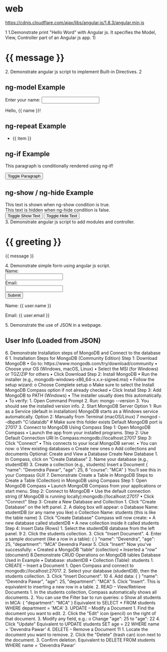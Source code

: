 # web

https://cdnjs.cloudflare.com/ajax/libs/angular.js/1.8.3/angular.min.js

1 
1.Demonstrate print "Hello Word" with Angular js. It specifies the Model, View, Controller part of 
an Angular js app. 
1) 
<!DOCTYPE html> 
<html ng-app="helloApp"> 
<head> 
<meta charset="utf-8"> 
<title>Hello World AngularJS</title> 
<script src="https://ajax.googleapis.com/ajax/libs/angularjs/1.8.2/angular.min.js"></script> 
</head> 
<body ng-controller="HelloController"> 
<h1>{{ message }}</h1> 
<script> 
var app = angular.module('helloApp', []); 
app.controller('HelloController', function($scope) { 
$scope.message = "Hello World"; 
}); 
</script> 
</body> 
</html> 
2. Demonstrate angular js script to implement Built-in Directives. 
<!DOCTYPE html> 
<html ng-app="myApp">  <head> 
<meta charset="UTF-8"> 
<title>AngularJS Directives Example</title> 
<script src="https://ajax.googleapis.com/ajax/libs/angularjs/1.8.2/angular.min.js"></script> 
2 
</head>              
<body > 
<div ng-controller="MainController"> 
<h2>ng-model Example</h2> 
<label for="name">Enter your name: </label> 
<input type="text" id="name" ng-model="name"> 
<p>Hello, {{ name }}!</p> 
<!-- ng-repeat Example (Loop through items) --> 
<h2>ng-repeat Example</h2> 
<ul> 
<li ng-repeat="item in items">{{ item }}</li> 
</ul> 
<!-- ng-if Example (Conditional Rendering) --> 
<h2>ng-if Example</h2> 
<div ng-if="isVisible"> 
<p>This paragraph is conditionally rendered using ng-if!</p> 
</div> 
<button ng-click="toggleVisibility()">Toggle Paragraph</button> </hr> 
<!-- ng-show / ng-hide Example (Show/Hide an Element) --> 
<h2>ng-show / ng-hide Example</h2> 
<div ng-show="isShown">This text is shown when ng-show condition is true.</div> 
<div ng-hide="isShown">This text is hidden when ng-hide condition is false.</div> 
<button ng-click="toggleShow()">Toggle Show Text</button> 
<button ng-click="toggleShow()">Toggle Hide Text</button>   </div> 
<script> 
var app = angular.module('myApp', []); 
3 
app.controller('MainController', function($scope) { 
$scope.name = '; 
$scope.items = ['Apple', 'Banana', 'Cherry', 'Grapes']; 
$scope.isVisible = true; 
$scope.isShown = true; 
$scope.toggleVisibility = function() { 
$scope.isVisible = !$scope.isVisible; 
}; 
$scope.toggleShow = function() { 
$scope.isShown = !$scope.isShown; 
};   });     </script>         
</body>         
</html> 
3. Demonstrate angular js script to add modules and controller. 
<!DOCTYPE html>        
<html ng-app="myApp">  <head> 
<meta charset="UTF-8"> 
<title>AngularJS Module and Controller</title> 
<script src="https://ajax.googleapis.com/ajax/libs/angularjs/1.8.2/angular.min.js"></script> 
</head> 
<body ng-controller="MyController"> 
<h1>{{ greeting }}</h1> 
<p>{{ message }}</p> 
<script> 
var app = angular.module('myApp', []); 
app.controller('MyController', function($scope) { 
$scope.greeting = "Hello from AngularJS!"; 
$scope.message = "This is another message from the controller."; 
4 
}); 
</script>            
</body>            
</html> 
4. Demonstrate simple form using angular js script. 
<!DOCTYPE html> 
<html ng-app="formApp"> 
<head> 
<meta charset="UTF-8"> 
<title>AngularJS Simple Form</title> 
<script 
src="https://ajax.googleapis.com/ajax/libs/angularjs/1.8.2/angular.min.js"></script> 
</head> 
<body> 
<div ng-controller="FormController"> 
<form name="userForm"> 
<label>Name:</label><br> 
<input type="text" name="username" ng-model="user.name" required><br> 
<label>Email:</label><br> 
<input type="email" name="useremail" ng-model="user.email" required><br> 
<button type="submit" ng-disabled="userForm.$invalid">Submit</button> 
</form> 
<p>Name: {{ user.name }}</p> 
<p>Email: {{ user.email }}</p>        
<script> 
</div> 
var app = angular.module('formApp', []); 
app.controller('FormController', function($scope) { 
$scope.user = { }; 
5 
}); 
</script>   </body>    </html> 
5. Demonstrate the use of JSON in a webpage. 
<!DOCTYPE html>          
<html>       
<head> 
<title>Using JSON in a Web Page</title>            
</head> 
<body>     <h2>User Info (Loaded from JSON)</h2> 
<div id="userInfo"></div>    <script> 
var jsonData = `{ 
"name": "devendra", 
"age": 25, 
"email": "dev@example.com", 
"skills": ["HTML", "CSS", "JavaScript"] 
}`; 
var user = JSON.parse(jsonData); 
var output = "<p><strong>Name:</strong> " + user.name + "</p>"; 
output += "<p><strong>Age:</strong> " + user.age + "</p>"; 
output += "<p><strong>Email:</strong> " + user.email + "</p>"; 
output += "<p><strong>Skills:</strong> " + user.skills.join(", ") + "</p>"; 
document.getElementById("userInfo").innerHTML = output; 
</script>       
</body>           
</html> 
6. Demonstrate Installation steps of MongoDB and Connect to the database 
6 
1. Installation Steps for MongoDB (Community Edition) 
Step 1: Download MongoDB 
• Go to: https://www.mongodb.com/try/download/community 
• Choose your OS (Windows, macOS, Linux) 
• Select the MSI (for Windows) or TGZ/ZIP for others 
• Click Download 
Step 2: Install MongoDB 
• Run the installer (e.g., mongodb-windows-x86_64-x.x.x-signed.msi) 
• Follow the setup wizard: 
o Choose Complete setup 
o Make sure to select the Install MongoDB Compass option if not already checked 
• Click Install 
Step 3: Add MongoDB to PATH (Windows) 
• The installer usually does this automatically. 
• To verify: 
1. Open Command Prompt 
2. Run: mongo --version 
3. You should see the installed version info. 
2. Start MongoDB Server 
Option 1: Run as a Service (default in installation) 
MongoDB starts as a Windows service automatically. 
Option 2: Manually from Terminal (macOS/Linux) 
7 
mongod --dbpath "C:\data\db"  # Make sure this folder exists 
Default MongoDB port is 27017 
3. Connect to MongoDB Using Compass 
Step 1: Open MongoDB Compass 
• Launch the app from your installed programs. 
Step 2: Use Default Connection URI 
In Compass:mongodb://localhost:27017 
Step 3: Click “Connect” 
• This connects to your local MongoDB server. 
• You can now: 
o View existing databases 
o Create new ones 
o Add collections and documents 
Optional: Create and View a Database 
Create New Database 
1. In Compass, click on “Create Database” 
2. Name your database (e.g., studentDB) 
3. Create a collection (e.g., students) 
Insert a Document 
{ 
"name": "Devendra Pawar", 
"age": 25, 
8 
"course": "MCA" 
} 
You’ll see this in your Compass GUI! 
7. Demonstrate Create a Table in MongoDB 
Steps to Create a Table (Collection) in MongoDB using Compass 
Step 1: Open MongoDB Compass 
• Launch MongoDB Compass from your applications or start menu. 
Step 2: Connect to MongoDB 
• Use the default connection string (if MongoDB is running locally):mongodb://localhost:27017 
• Click "Connect" 
Step 3: Create a New Database and Collection 
1. Click "Create Database" on the left panel. 
2. A dialog box will appear: 
o Database Name: studentDB (or any name you like) 
o Collection Name: students (this is like the table name) 
3. Click "Create Database" 
Compass will now create: 
• A new database called studentDB 
• A new collection inside it called students 
Step 4: Insert Data (Rows) 
1. Select the studentDB database from the left panel. 
9 
2. Click the students collection. 
3. Click "Insert Document". 
4. Enter a sample document (like a row in a table): 
{ 
} 
"name": "Devendra", 
"age": 25, 
"department": "MCA" 
Devendra Pawar 
5. Click "Insert" 
Now you've successfully: 
• Created a MongoDB "table" (collection) 
• Inserted a "row" (document) 
8.Demonstrate CRUD Operations on MongoDB tables 
Database Used in Example 
• Database: studentDB 
• Collection (Table): students 
1. CREATE – Insert a Document 
1. Open Compass and connect to mongodb://localhost:27017. 
2. Select your database (studentDB), then the students collection. 
3. Click "Insert Document". 
10 
4. Add data: 
{ 
} 
"name": "Devendra Pawar", 
"age": 25, 
"department": "MCA" 
5. Click "Insert". 
This is equivalent to inserting a new row in a table. 
2. READ – View/Retrieve Documents 
1. In the students collection, Compass automatically shows all documents. 
2. You can use the Filter bar to run queries: 
o Show all students in MCA: 
{ "department": "MCA" } 
Equivalent to SELECT * FROM students WHERE department = 'MCA' 
3. UPDATE – Modify a Document 
1. Find the document you want to edit. 
2. Click the "Edit" icon (pencil) on the right of that document. 
3. Modify any field, e.g.: 
o Change "age": 25 to "age": 22 
4. Click "Update" 
Equivalent to UPDATE students SET age = 22 WHERE name = 'Devendra Pawar' 
4. DELETE – Remove a Document 
11 
1. Locate the document you want to remove. 
2. Click the "Delete" (trash can) icon next to the document. 
3. Confirm deletion. 
Equivalent to DELETE FROM students WHERE name = 'Devendra Pawar' 
